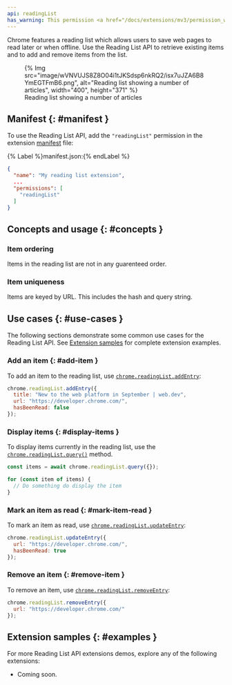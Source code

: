 ```yaml
---
api: readingList
has_warning: This permission <a href="/docs/extensions/mv3/permission_warnings/#permissions_with_warnings">triggers a warning</a>.
---
```


Chrome features a reading list which allows users to save web pages to read later or when offline.
Use the Reading List API to retrieve existing items and to add and remove items from the list.

<figure>
  {% Img src="image/wVNVUJS8Z8O04i1tJKSdsp6nkRQ2/isx7uJZA6B8YmEGTFmB6.png", alt="Reading list showing a number of articles", width="400", height="371" %}
  <figcaption>
    Reading list showing a number of articles
  </figcaption>
</figure>

## Manifest {: #manifest }

To use the Reading List API, add the `"readingList"` permission in the extension [manifest][doc-manifest] file:

{% Label %}manifest.json:{% endLabel %}

```json
{
  "name": "My reading list extension",
  ...
  "permissions": [
    "readingList"
  ]
}
```

## Concepts and usage {: #concepts }

### Item ordering

Items in the reading list are not in any guarenteed order.

### Item uniqueness

Items are keyed by URL. This includes the hash and query string.

## Use cases {: #use-cases }

The following sections demonstrate some common use cases for the Reading List API. See [Extension samples](#examples) for complete extension examples.

### Add an item {: #add-item }

To add an item to the reading list, use [`chrome.readingList.addEntry`][add-entry]:

```js
chrome.readingList.addEntry({
  title: "New to the web platform in September | web.dev",
  url: "https://developer.chrome.com/",
  hasBeenRead: false
});
```

### Display items {: #display-items }

To display items currently in the reading list, use the [`chrome.readingList.query()`][query]
method.

```js
const items = await chrome.readingList.query({});

for (const item of items) {
  // Do something do display the item
}
```

### Mark an item as read {: #mark-item-read }

To mark an item as read, use [`chrome.readingList.updateEntry`][update-entry]:

```js
chrome.readingList.updateEntry({
  url: "https://developer.chrome.com/",
  hasBeenRead: true
});
```

### Remove an item {: #remove-item }

To remove an item, use [`chrome.readingList.removeEntry`][remove-entry]:

```js
chrome.readingList.removeEntry({
  url: "https://developer.chrome.com/"
});
```

## Extension samples {: #examples }

For more Reading List API extensions demos, explore any of the following extensions:

- Coming soon.

[doc-manifest]: /docs/extensions/mv3/manifest/
[query]: #method-query
[add-entry]: #method-addEntry
[update-entry]: #method-updateEntry
[remove-entry]: #method-removeEntry
